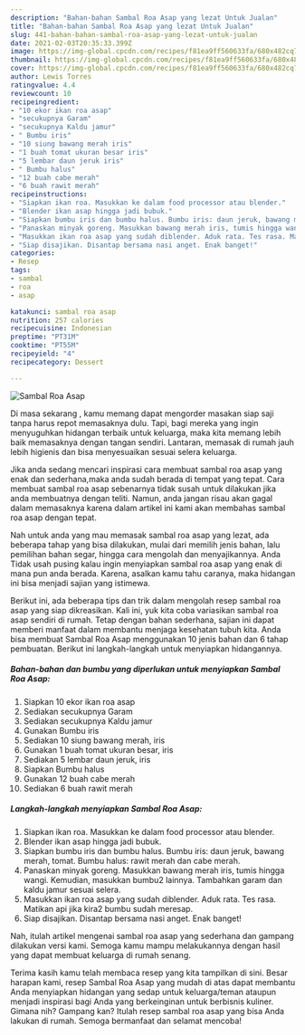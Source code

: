 ```yaml
---
description: "Bahan-bahan Sambal Roa Asap yang lezat Untuk Jualan"
title: "Bahan-bahan Sambal Roa Asap yang lezat Untuk Jualan"
slug: 441-bahan-bahan-sambal-roa-asap-yang-lezat-untuk-jualan
date: 2021-02-03T20:35:33.399Z
image: https://img-global.cpcdn.com/recipes/f81ea9ff560633fa/680x482cq70/sambal-roa-asap-foto-resep-utama.jpg
thumbnail: https://img-global.cpcdn.com/recipes/f81ea9ff560633fa/680x482cq70/sambal-roa-asap-foto-resep-utama.jpg
cover: https://img-global.cpcdn.com/recipes/f81ea9ff560633fa/680x482cq70/sambal-roa-asap-foto-resep-utama.jpg
author: Lewis Torres
ratingvalue: 4.4
reviewcount: 10
recipeingredient:
- "10 ekor ikan roa asap"
- "secukupnya Garam"
- "secukupnya Kaldu jamur"
- " Bumbu iris"
- "10 siung bawang merah iris"
- "1 buah tomat ukuran besar iris"
- "5 lembar daun jeruk iris"
- " Bumbu halus"
- "12 buah cabe merah"
- "6 buah rawit merah"
recipeinstructions:
- "Siapkan ikan roa. Masukkan ke dalam food processor atau blender."
- "Blender ikan asap hingga jadi bubuk."
- "Siapkan bumbu iris dan bumbu halus. Bumbu iris: daun jeruk, bawang merah, tomat. Bumbu halus: rawit merah dan cabe merah."
- "Panaskan minyak goreng. Masukkan bawang merah iris, tumis hingga wangi. Kemudian, masukkan bumbu2 lainnya. Tambahkan garam dan kaldu jamur sesuai selera."
- "Masukkan ikan roa asap yang sudah diblender. Aduk rata. Tes rasa. Matikan api jika kira2 bumbu sudah meresap."
- "Siap disajikan. Disantap bersama nasi anget. Enak banget!"
categories:
- Resep
tags:
- sambal
- roa
- asap

katakunci: sambal roa asap 
nutrition: 257 calories
recipecuisine: Indonesian
preptime: "PT31M"
cooktime: "PT55M"
recipeyield: "4"
recipecategory: Dessert

---
```



![Sambal Roa Asap](https://img-global.cpcdn.com/recipes/f81ea9ff560633fa/680x482cq70/sambal-roa-asap-foto-resep-utama.jpg)

Di masa  sekarang , kamu memang dapat mengorder masakan siap saji tanpa harus repot memasaknya dulu. Tapi, bagi mereka yang ingin menyuguhkan hidangan terbaik untuk keluarga, maka kita memang lebih baik memasaknya dengan tangan sendiri. Lantaran, memasak di rumah jauh lebih higienis dan bisa menyesuaikan sesuai selera keluarga.

Jika anda sedang mencari inspirasi cara membuat sambal roa asap yang enak dan sederhana,maka anda sudah berada di tempat yang tepat. Cara membuat sambal roa asap  sebenarnya tidak susah untuk dilakukan jika anda membuatnya dengan teliti. Namun, anda jangan risau akan gagal dalam memasaknya 
karena dalam artikel ini kami akan membahas sambal roa asap dengan tepat.  



Nah untuk anda yang mau memasak sambal roa asap yang lezat, ada beberapa tahap yang bisa dilakukan, mulai dari memilih jenis bahan, lalu pemilihan bahan segar, hingga cara mengolah dan menyajikannya. Anda Tidak usah pusing kalau ingin menyiapkan sambal roa asap yang enak di mana pun anda berada. Karena, asalkan kamu  tahu caranya, maka hidangan ini bisa menjadi sajian yang istimewa.

Berikut ini, ada beberapa tips dan trik dalam mengolah resep sambal roa asap yang siap dikreasikan. Kali ini, yuk kita coba variasikan sambal roa asap sendiri di rumah. Tetap dengan bahan sederhana, sajian ini dapat memberi manfaat dalam membantu menjaga kesehatan tubuh kita. Anda bisa membuat Sambal Roa Asap menggunakan 10 jenis bahan dan 6 tahap pembuatan. Berikut ini langkah-langkah untuk menyiapkan hidangannya.

<!--inarticleads1-->

##### Bahan-bahan dan bumbu yang diperlukan untuk menyiapkan Sambal Roa Asap:

1. Siapkan 10 ekor ikan roa asap
1. Sediakan secukupnya Garam
1. Sediakan secukupnya Kaldu jamur
1. Gunakan  Bumbu iris
1. Sediakan 10 siung bawang merah, iris
1. Gunakan 1 buah tomat ukuran besar, iris
1. Sediakan 5 lembar daun jeruk, iris
1. Siapkan  Bumbu halus
1. Gunakan 12 buah cabe merah
1. Sediakan 6 buah rawit merah




<!--inarticleads2-->

##### Langkah-langkah menyiapkan Sambal Roa Asap:

1. Siapkan ikan roa. Masukkan ke dalam food processor atau blender.
1. Blender ikan asap hingga jadi bubuk.
1. Siapkan bumbu iris dan bumbu halus. Bumbu iris: daun jeruk, bawang merah, tomat. Bumbu halus: rawit merah dan cabe merah.
1. Panaskan minyak goreng. Masukkan bawang merah iris, tumis hingga wangi. Kemudian, masukkan bumbu2 lainnya. Tambahkan garam dan kaldu jamur sesuai selera.
1. Masukkan ikan roa asap yang sudah diblender. Aduk rata. Tes rasa. Matikan api jika kira2 bumbu sudah meresap.
1. Siap disajikan. Disantap bersama nasi anget. Enak banget!




Nah, itulah artikel mengenai  sambal roa asap  yang sederhana dan gampang dilakukan versi kami. Semoga kamu mampu melakukannya dengan hasil yang dapat membuat keluarga di rumah senang. 

Terima kasih kamu telah membaca resep yang kita tampilkan di sini. Besar harapan kami, resep  Sambal Roa Asap yang mudah di atas dapat membantu Anda menyiapkan hidangan yang sedap untuk keluarga/teman ataupun menjadi inspirasi bagi Anda yang berkeinginan untuk berbisnis kuliner. Gimana nih? Gampang kan? Itulah resep sambal roa asap yang bisa Anda lakukan di rumah. Semoga bermanfaat dan selamat mencoba!

